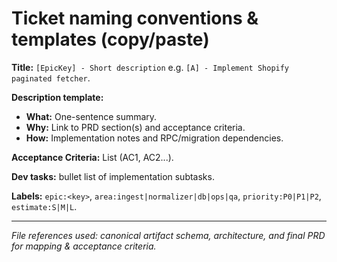 # Ticket naming conventions & templates (copy/paste)

**Title:** `[EpicKey] - Short description` e.g. `[A] - Implement Shopify paginated fetcher`.

**Description template:**

* **What:** One-sentence summary.
* **Why:** Link to PRD section(s) and acceptance criteria.
* **How:** Implementation notes and RPC/migration dependencies.

**Acceptance Criteria:** List (AC1, AC2...).

**Dev tasks:** bullet list of implementation subtasks.

**Labels:** `epic:<key>`, `area:ingest|normalizer|db|ops|qa`, `priority:P0|P1|P2`, `estimate:S|M|L`.

---

*File references used: canonical artifact schema, architecture, and final PRD for mapping & acceptance criteria.*
